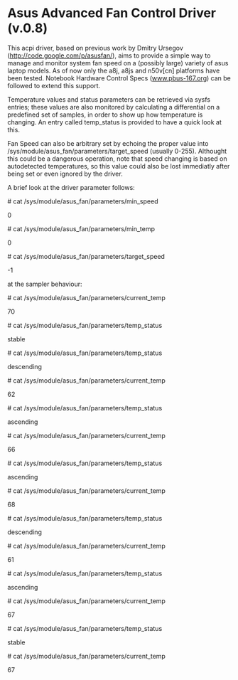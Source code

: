Asus Advanced Fan Control Driver (v.0.8)
========================================

This acpi driver, based on previous work by Dmitry Ursegov 
(http://code.google.com/p/asusfan/),
aims to provide a simple way to manage and monitor system fan speed 
on a (possibly large) variety of asus laptop models.
As of now only the a8j, a8js and n50v[cn] platforms have been tested.
Notebook Hardware Control Specs (www.pbus-167.org) can be followed 
to extend this support.

Temperature values and status parameters can be retrieved via sysfs entries;
these values are also monitored by calculating a differential on a predefined
set of samples, in order to show up how temperature is changing.
An entry called temp_status is provided to have a quick look at this.

Fan Speed can also be arbitrary set by echoing the proper value into
/sys/module/asus_fan/parameters/target_speed (usually 0-255).
Althought this could be a dangerous operation, note that speed changing
is based on autodetected temperatures, so this value could also be lost
immediatly after being set or even ignored by the driver.

A brief look at the driver parameter follows:

 \# cat /sys/module/asus_fan/parameters/min_speed 
 
 0

 \# cat /sys/module/asus_fan/parameters/min_temp 
 
 0
 
 \# cat /sys/module/asus_fan/parameters/target_speed 
 
 -1
 
at the sampler behaviour:

 \# cat /sys/module/asus_fan/parameters/current_temp 

 70
 
 \# cat /sys/module/asus_fan/parameters/temp_status 
  
  stable

 \# cat /sys/module/asus_fan/parameters/temp_status 
  
  descending

 \# cat /sys/module/asus_fan/parameters/current_temp 
  
  62

 \# cat /sys/module/asus_fan/parameters/temp_status 
  
  ascending

 \# cat /sys/module/asus_fan/parameters/current_temp 
  
  66
 
 \# cat /sys/module/asus_fan/parameters/temp_status 
  
  ascending
 
 \# cat /sys/module/asus_fan/parameters/current_temp 
  
  68

 \# cat /sys/module/asus_fan/parameters/temp_status 
  
  descending
 
 \# cat /sys/module/asus_fan/parameters/current_temp 
  
  61
 
 \# cat /sys/module/asus_fan/parameters/temp_status 
  
  ascending
 
 \# cat /sys/module/asus_fan/parameters/current_temp 
  
  67
 
 \# cat /sys/module/asus_fan/parameters/temp_status 
  
  stable
 
 \# cat /sys/module/asus_fan/parameters/current_temp 
  
  67
